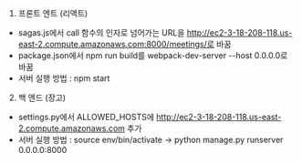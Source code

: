 1. 프론트 엔트 (리액트)
- sagas.js에서 call 함수의 인자로 넘어가는 URL을 http://ec2-3-18-208-118.us-east-2.compute.amazonaws.com:8000/meetings/로 바꿈
- package.json에서 npm run build를 webpack-dev-server --host 0.0.0.0로 바꿈
- 서버 실행 방법 : npm start

2. 백 엔드 (장고)
- settings.py에서 ALLOWED_HOSTS에 http://ec2-3-18-208-118.us-east-2.compute.amazonaws.com 추가
- 서버 실행 방법 : source env/bin/activate -> python manage.py runserver 0.0.0.0:8000
